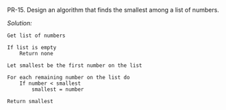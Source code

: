 PR-15. Design an algorithm that finds the smallest among a list of numbers.

*Solution:*  
```
Get list of numbers

If list is empty
    Return none

Let smallest be the first number on the list

For each remaining number on the list do
    If number < smallest
        smallest = number

Return smallest
```
